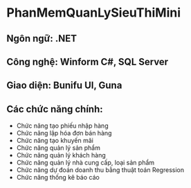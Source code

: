 # PhanMemQuanLySieuThiMini
## Ngôn ngữ: .NET 
## Công nghệ: Winform C#, SQL Server
## Giao diện: Bunifu UI, Guna
## Các chức năng chính:
- Chức năng tạo phiếu nhập hàng
- Chức năng lập hóa đơn bán hàng
- Chức năng tạo khuyến mãi
- Chức năng quản lý sản phẩm
- Chức năng quản lý khách hàng
- Chức năng quản lý nhà cung cấp, loại sản phẩm
- Chức năng dự đoán doanh thu bằng thuật toán Regression
- Chức năng thống kê báo cáo
